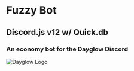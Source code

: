 # Fuzzy Bot 
## Discord.js v12 w/ Quick.db
### An economy bot for the Dayglow Discord

![Dayglow Logo](https://media.discordapp.net/attachments/732757852615344139/868885137616666634/flowerdaylow_1.gif?width=499&height=499)
